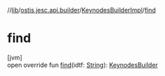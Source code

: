 //[lib](../../../index.md)/[ostis.jesc.api.builder](../index.md)/[KeynodesBuilderImpl](index.md)/[find](find.md)

# find

[jvm]\
open override fun [find](find.md)(idtf: [String](https://kotlinlang.org/api/latest/jvm/stdlib/kotlin/-string/index.html)): [KeynodesBuilder](../-keynodes-builder/index.md)
